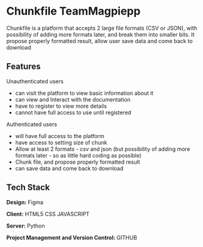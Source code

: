 # Chunkfile TeamMagpiepp

Chunkfile is a platform that accepts 2 large file formats (CSV or JSON), with possibility of adding more formats later, and break them into smaller bits. It propose properly formatted result, allow user save data and come back to download

## Features

Unauthenticated users

- can visit the platform to view basic information about it
- can view and Interact with the documentation
- have to register to view more details
- cannot have full access to use until registered

Authenticated users

- will have full access to the platform
- have access to setting size of chunk
- Allow at least 2 formats - csv and json (but possibility of adding more formats later - so as little hard coding as possible)
- Chunk file, and propose properly formatted result
- can save data and come back to download

## Tech Stack

**Design:** Figma

**Client:** HTML5 CSS JAVASCRIPT

**Server:** Python

**Project Management and Version Control:** GITHUB
